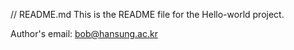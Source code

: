 // README.md
This is the README file for the Hello-world project.

Author's email: bob@hansung.ac.kr
